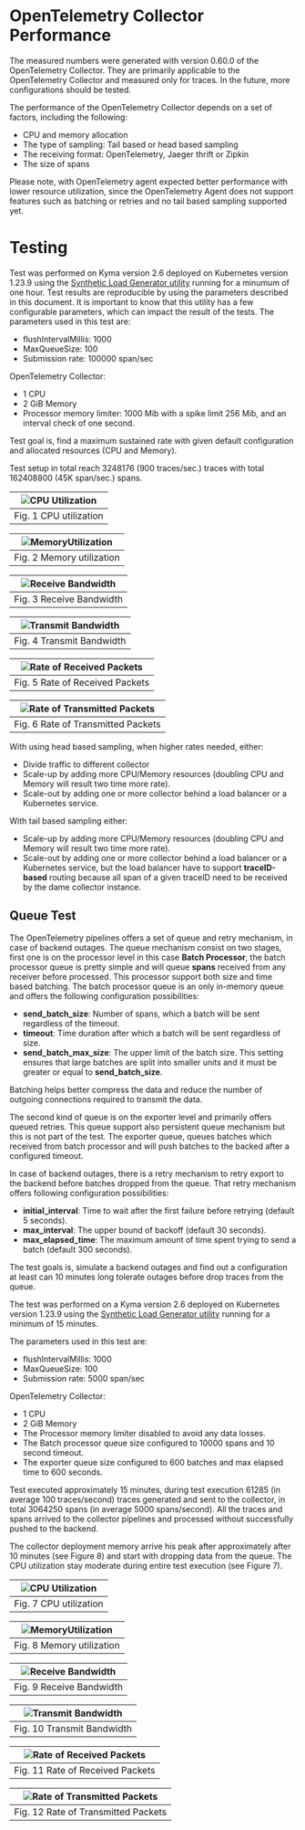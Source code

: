 # OpenTelemetry Collector Performance

The measured numbers were generated with version 0.60.0 of the OpenTelemetry Collector. They are primarily applicable to the OpenTelemetry Collector and measured only for traces. In the future, more configurations should be tested.

The performance of the OpenTelemetry Collector depends on a set of factors, including the following:

- CPU and memory allocation
- The type of sampling: Tail based or head based sampling
- The receiving format: OpenTelemetry, Jaeger thrift or Zipkin
- The size of spans

Please note, with OpenTelemetry agent expected better performance with lower resource utilization, since the OpenTelemetry Agent does not support features such as batching or retries and no tail based sampling supported yet.

# Testing

Test was performed on Kyma version 2.6 deployed on Kubernetes version 1.23.9 using the [Synthetic Load Generator utility](https://github.com/Omnition/synthetic-load-generator) running for a minumum of one hour.
Test results are reproducible by using the parameters described in this document. It is important to know that this utility has a few configurable parameters, which can impact the result of the tests.
The parameters used in this test are:

- flushIntervalMillis: 1000
- MaxQueueSize: 100
- Submission rate: 100000 span/sec

OpenTelemetry Collector:
- 1 CPU
- 2 GiB Memory
- Processor memory limiter: 1000 Mib with a spike limit 256 Mib, and an interval check of one second.

Test goal is, find a maximum sustained rate with given default configuration and allocated resources (CPU and Memory).

Test setup in total reach 3248176 (900 traces/sec.) traces with total 162408800 (45K span/sec.) spans.

| ![CPU Utilization](assets/cpu.jpg) |
| :--: |
| Fig. 1 CPU utilization |


| ![MemoryUtilization](assets/memory.jpg) |
| :--: |
| Fig. 2 Memory utilization |

| ![Receive Bandwidth](assets/receive_bandwidth.jpg) |
| :--: |
| Fig. 3 Receive Bandwidth |

| ![Transmit Bandwidth](assets/transmit_bandwidth.jpg) |
| :--: |
| Fig. 4 Transmit Bandwidth |

| ![Rate of Received Packets](assets/receive_rate.jpg) |
| :--: |
| Fig. 5 Rate of Received Packets |

| ![Rate of Transmitted Packets](assets/transmit_rate.jpg) |
| :--: |
| Fig. 6 Rate of Transmitted Packets |

With using head based sampling, when higher rates needed, either:

- Divide traffic to different collector
- Scale-up by adding more CPU/Memory resources (doubling CPU and Memory will result two time more rate).
- Scale-out by adding one or more collector behind a load balancer or a Kubernetes service.

With tail based sampling either:
- Scale-up by adding more CPU/Memory resources (doubling CPU and Memory will result two time more rate).
- Scale-out by adding one or more collector behind a load balancer or a Kubernetes service, but the load balancer have to support **traceID-based** routing because all span of a given traceID need to be received by the dame collector instance.

## Queue Test

The OpenTelemetry pipelines offers a set of queue and retry mechanism, in case of backend outages. 
The queue mechanism consist on two stages, first one is on the processor level in this case **Batch Processor**, 
the batch processor queue is pretty simple and will queue **spans** received from any receiver before processed. This processor support both size and time based batching.
The batch processor queue is an only in-memory queue and offers the following configuration possibilities:

- **send_batch_size**: Number of spans, which a batch will be sent regardless of the timeout.
- **timeout**: Time duration after which a batch will be sent regardless of size.
- **send_batch_max_size**: The upper limit of the batch size. This setting ensures that large batches are split into smaller units and it must be greater or equal to **send_batch_size**.

Batching helps better compress the data and reduce the number of outgoing connections required to transmit the data.

The second kind of queue is on the exporter level and primarily offers queued retries. This queue support also persistent queue mechanism but this is not part of the test.
The exporter queue, queues batches which received from batch processor and will push batches to the backed after a configured timeout.

In case of backend outages, there is a retry mechanism to retry export to the backend before batches dropped from the queue. 
That retry mechanism offers following configuration possibilities:
- **initial_interval**: Time to wait after the first failure before retrying (default 5 seconds).
- **max_interval**: The upper bound of backoff (default 30 seconds).
- **max_elapsed_time**: The maximum amount of time spent trying to send a batch (default 300 seconds).

The test goals is, simulate a backend outages and find out a configuration at least can 10 minutes long tolerate outages before drop traces from the queue.

The test was performed on a Kyma version 2.6 deployed on Kubernetes version 1.23.9 using the [Synthetic Load Generator utility](https://github.com/Omnition/synthetic-load-generator) running for a minimum of 15 minutes.

The parameters used in this test are:

- flushIntervalMillis: 1000
- MaxQueueSize: 100
- Submission rate: 5000 span/sec

OpenTelemetry Collector:
- 1 CPU
- 2 GiB Memory
- The Processor memory limiter disabled to avoid any data losses.
- The Batch processor queue size configured to 10000 spans and 10 second timeout.
- The exporter queue size configured to 600 batches and max elapsed time to 600 seconds.

Test executed approximately 15 minutes, during test execution 61285 (in average 100 traces/second) traces generated and sent to the collector, in total 3064250 spans (in average 5000 spans/second). 
All the traces and spans arrived to the collector pipelines and processed without successfully pushed to the backend.

The collector deployment memory arrive his peak after approximately after 10 minutes (see Figure 8) and start with dropping data from the queue.
The CPU utilization stay moderate during entire test execution (see Figure 7).

| ![CPU Utilization](assets/cpu_queue.jpg) |
| :--: |
| Fig. 7 CPU utilization |


| ![MemoryUtilization](assets/memory_queue.jpg) |
| :--: |
| Fig. 8 Memory utilization |

| ![Receive Bandwidth](assets/receive_bandwidth_queue.jpg) |
| :--: |
| Fig. 9 Receive Bandwidth |

| ![Transmit Bandwidth](assets/transmit_bandwidth_queue.jpg) |
| :--: |
| Fig. 10 Transmit Bandwidth |

| ![Rate of Received Packets](assets/receive_rate_queue.jpg) |
| :--: |
| Fig. 11 Rate of Received Packets |

| ![Rate of Transmitted Packets](assets/transmit_rate_queue.jpg) |
| :--: |
| Fig. 12 Rate of Transmitted Packets |